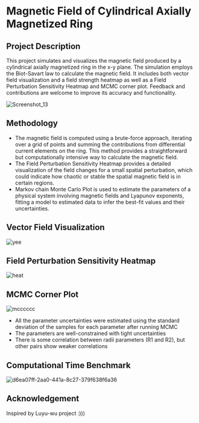 # Magnetic Field of Cylindrical Axially Magnetized Ring
## Project Description

This project simulates and visualizes the magnetic field produced by a cylindrical axially magnetized ring in the x-y plane. The simulation employs the Biot-Savart law to calculate the magnetic field. It includes both vector field visualization and a field strength heatmap as well as a Field Perturbation Sensitivity Heatmap and MCMC corner plot. Feedback and contributions are welcome to improve its accuracy and functionality. <br> 

![Screenshot_13](https://github.com/user-attachments/assets/f0f17dce-511f-4012-a76f-e97988bcac04)


## Methodology

- The magnetic field is computed using a brute-force approach, iterating over a grid of points and summing the contributions from differential current elements on the ring. This method provides a straightforward but computationally intensive way to calculate the magnetic field.
- The Field Perturbation Sensitivity Heatmap provides a detailed visualization of the field changes for a small spatial perturbation, which could indicate how chaotic or stable the spatial magnetic field is in certain regions.
- Markov chain Monte Carlo Plot is used to estimate the parameters of a physical system involving magnetic fields and Lyapunov exponents, fitting a model to estimated data to infer the best-fit values and their uncertainties.

## Vector Field Visualization
![yee](https://github.com/user-attachments/assets/d46c791b-ff2f-42f9-b385-8f35f7633a50)

## Field Perturbation Sensitivity Heatmap
![heat](https://github.com/user-attachments/assets/042efb1a-76aa-4312-8d36-bcf335230099)

## MCMC Corner Plot
![mcccccc](https://github.com/user-attachments/assets/8182a861-7b0d-454a-8fad-77b58c1adcb9)
- All the parameter uncertainties were estimated using the standard deviation of the samples for each parameter after running MCMC
- The parameters are well-constrained with tight uncertainties
- There is some correlation between radii parameters (R1 and R2), but other pairs show weaker correlations

## Computational Time Benchmark 
![d6ea07ff-2aa0-441a-8c27-379f638f6a36](https://github.com/user-attachments/assets/d8d45c51-e8bf-4d83-a2af-955e7d343bee)


## Acknowledgement
Inspired by Luyu-wu project :)))
